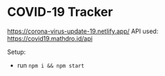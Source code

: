 # COVID-19 Tracker
https://corona-virus-update-19.netlify.app/
API used: https://covid19.mathdro.id/api

Setup:
- run ```npm i && npm start```
